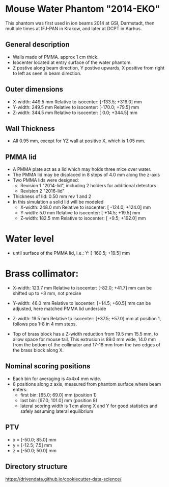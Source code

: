 # Mouse Water Phantom "2014-EKO"
This phantom was first used in ion beams 2014 at GSI, Darmstadt, then multiple times at IFJ-PAN in Krakow, and later at DCPT in Aarhus.

## General description
- Walls made of PMMA. approx 1 cm thick.
- Isocenter located at entry surface of the water phantom.
- Z postive along beam direction, Y postive upwards, X positive from right to left as seen in beam direction.

## Outer dimensions
- X-width: 449.5 mm Relative to isocenter: [-133.5; +316.0] mm
- Y-width: 249.5 mm Relative to isocenter: [-170.0;  +79.5] mm
- Z-width: 344.5 mm Relative to isocenter: [   0.0; +344.5] mm

## Wall Thickness
- All 0.95 mm, except for YZ wall at positive X, which is 1.05 mm.

## PMMA lid
- A PMMA plate act as a lid which may holds three mice over water.
- The PMMA lid may be displaced in 8 steps of 4.0 mm along the z-axis
- Two PMMA lids were designed:
   - Revision 1 "2014-lid", including 2 holders for additional detectors
   - Revision 2 "2016-lid"
- Thickness of lid: 0.50 mm rev 1 and 2
- In this simulation a solid lid will be modeled
  - X-width: 248.0 mm Relative to isocenter: [ -124.0; +124.0] mm
  - Y-width:   5.0 mm Relative to isocenter: [  +14.5;  +19.5] mm
  - Z-width: 182.5 mm Relative to isocenter: [   +9.5; +192.0] mm

# Water level
- until surface of the PMMA lid, i.e.: Y: [-160.5; +19.5] mm

# Brass collimator:
- X-width: 123.7 mm Relative to isocenter: [-82.0; +41.7] mm can be shifted up to +3 mm, not precise
- Y-width:  46.0 mm Relative to isocenter: [+14.5; +60.5] mm can be adjusted, here matched PMMA lid underside
- Z-width:  19.5 mm Relative to isocenter: [+37.5; +57.0] mm at position 1, follows pos 1-8 in 4 mm steps.

- Top of brass block has a Z-width reduction from 19.5 mm 15.5 mm, to allow space for mouse tail. This extrusion is 89.0 mm wide, 14.0 mm from the bottom of the collimator and 17-18 mm from the two edges of the brass block along X.


## Nominal scoring positions
- Each bin for averaging is 4x4x4 mm wide.
- 8 positions along z axis, measured from phantom surface where beam enters:
  - first bin: [65.0; 69.0] mm  (position 1)
  - last bin: [97.0; 101.0] mm  (position 8)
  - lateral scoring width is 1 cm along X and Y for good statistics and safely assuming lateral equilibrium

## PTV
- x = [-50.0; 85.0] mm
- y = [-12.5;  7.5] mm
- z = [-50.0; 50.0] mm

## Directory structure
https://drivendata.github.io/cookiecutter-data-science/
